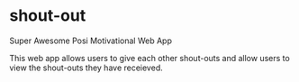 # shout-out
Super Awesome Posi Motivational Web App

This web app allows users to give each other shout-outs and allow users to view the shout-outs they have receieved.  

